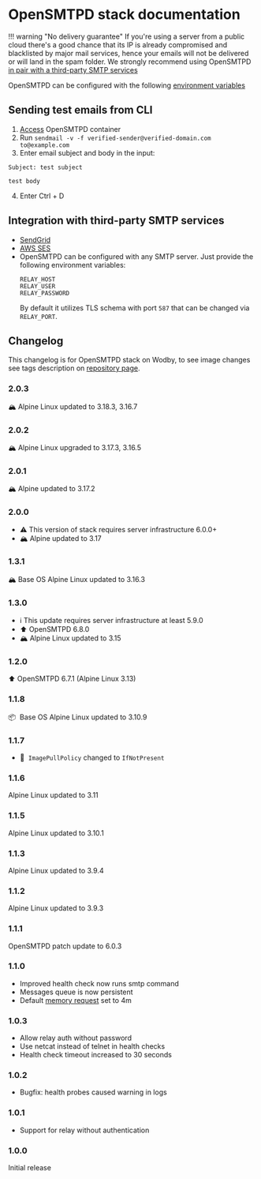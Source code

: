 # OpenSMTPD stack documentation

!!! warning "No delivery guarantee"
    If you're using a server from a public cloud there's a good chance that its IP is already compromised and blacklisted by major mail services, hence your emails will not be delivered or will land in the spam folder. We strongly recommend using OpenSMTPD [in pair with a third-party SMTP services](#integration-with-third-party-smtp-services)


OpenSMTPD can be configured with the following [environment variables](https://github.com/wodby/opensmtpd#environment-variables)

## Sending test emails from CLI

1. [Access](../../infrastructure/containers.md#accessing-containers) OpenSMTPD container
2. Run `sendmail -v -f verified-sender@verified-domain.com to@example.com`
3. Enter email subject and body in the input:
  ```
  Subject: test subject

  test body
  ```
4. Enter Ctrl + D

## Integration with third-party SMTP services

* [SendGrid](../../integrations/sendgrid.md)
* [AWS SES](../../integrations/aws.md)
* OpenSMTPD can be configured with any SMTP server. Just provide the following environment variables:
    ```
    RELAY_HOST
    RELAY_USER
    RELAY_PASSWORD
    ```
    By default it utilizes TLS schema with port `587` that can be changed via `RELAY_PORT`.

## Changelog

This changelog is for OpenSMTPD stack on Wodby, to see image changes see tags description on [repository page](https://github.com/wodby/opensmtpd/releases).

### 2.0.3

🏔 Alpine Linux updated to 3.18.3, 3.16.7

### 2.0.2

🏔 Alpine Linux upgraded to 3.17.3, 3.16.5

### 2.0.1

🏔 Alpine updated to 3.17.2

### 2.0.0

- ⚠️ This version of stack requires server infrastructure 6.0.0+
- 🏔 Alpine updated to 3.17

### 1.3.1

🏔 Base OS Alpine Linux updated to 3.16.3

### 1.3.0

- ℹ️ This update requires server infrastructure at least 5.9.0
- ⬆️ OpenSMTPD 6.8.0 
- 🏔 Alpine Linux updated to 3.15

### 1.2.0

⬆️ OpenSMTPD 6.7.1 (Alpine Linux 3.13)

### 1.1.8

📦&nbsp; Base OS Alpine Linux updated to 3.10.9

### 1.1.7

- 🦴&nbsp; `ImagePullPolicy` changed to `IfNotPresent`

### 1.1.6

Alpine Linux updated to 3.11

### 1.1.5

Alpine Linux updated to 3.10.1

### 1.1.3

Alpine Linux updated to 3.9.4

### 1.1.2

Alpine Linux updated to 3.9.3

### 1.1.1

OpenSMTPD patch update to 6.0.3

### 1.1.0

* Improved health check now runs smtp command
* Messages queue is now persistent
* Default [memory request](../config.md#resources) set to 4m

### 1.0.3

* Allow relay auth without password
* Use netcat instead of telnet in health checks
* Health check timeout increased to 30 seconds

### 1.0.2

* Bugfix: health probes caused warning in logs

### 1.0.1

* Support for relay without authentication

### 1.0.0

Initial release
